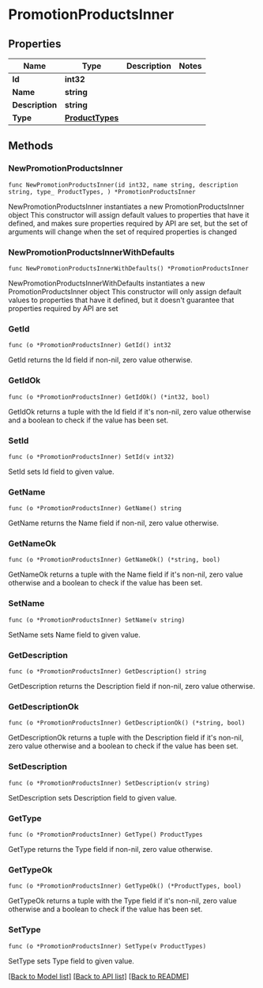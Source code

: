# PromotionProductsInner

## Properties

Name | Type | Description | Notes
------------ | ------------- | ------------- | -------------
**Id** | **int32** |  | 
**Name** | **string** |  | 
**Description** | **string** |  | 
**Type** | [**ProductTypes**](ProductTypes.md) |  | 

## Methods

### NewPromotionProductsInner

`func NewPromotionProductsInner(id int32, name string, description string, type_ ProductTypes, ) *PromotionProductsInner`

NewPromotionProductsInner instantiates a new PromotionProductsInner object
This constructor will assign default values to properties that have it defined,
and makes sure properties required by API are set, but the set of arguments
will change when the set of required properties is changed

### NewPromotionProductsInnerWithDefaults

`func NewPromotionProductsInnerWithDefaults() *PromotionProductsInner`

NewPromotionProductsInnerWithDefaults instantiates a new PromotionProductsInner object
This constructor will only assign default values to properties that have it defined,
but it doesn't guarantee that properties required by API are set

### GetId

`func (o *PromotionProductsInner) GetId() int32`

GetId returns the Id field if non-nil, zero value otherwise.

### GetIdOk

`func (o *PromotionProductsInner) GetIdOk() (*int32, bool)`

GetIdOk returns a tuple with the Id field if it's non-nil, zero value otherwise
and a boolean to check if the value has been set.

### SetId

`func (o *PromotionProductsInner) SetId(v int32)`

SetId sets Id field to given value.


### GetName

`func (o *PromotionProductsInner) GetName() string`

GetName returns the Name field if non-nil, zero value otherwise.

### GetNameOk

`func (o *PromotionProductsInner) GetNameOk() (*string, bool)`

GetNameOk returns a tuple with the Name field if it's non-nil, zero value otherwise
and a boolean to check if the value has been set.

### SetName

`func (o *PromotionProductsInner) SetName(v string)`

SetName sets Name field to given value.


### GetDescription

`func (o *PromotionProductsInner) GetDescription() string`

GetDescription returns the Description field if non-nil, zero value otherwise.

### GetDescriptionOk

`func (o *PromotionProductsInner) GetDescriptionOk() (*string, bool)`

GetDescriptionOk returns a tuple with the Description field if it's non-nil, zero value otherwise
and a boolean to check if the value has been set.

### SetDescription

`func (o *PromotionProductsInner) SetDescription(v string)`

SetDescription sets Description field to given value.


### GetType

`func (o *PromotionProductsInner) GetType() ProductTypes`

GetType returns the Type field if non-nil, zero value otherwise.

### GetTypeOk

`func (o *PromotionProductsInner) GetTypeOk() (*ProductTypes, bool)`

GetTypeOk returns a tuple with the Type field if it's non-nil, zero value otherwise
and a boolean to check if the value has been set.

### SetType

`func (o *PromotionProductsInner) SetType(v ProductTypes)`

SetType sets Type field to given value.



[[Back to Model list]](../README.md#documentation-for-models) [[Back to API list]](../README.md#documentation-for-api-endpoints) [[Back to README]](../README.md)


